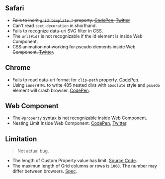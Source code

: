 ## Safari

* <del>Fails to inerit `grid-template-*` property.  [CodePen](https://codepen.io/yuanchuan/pen/WNeWVbO), [Twitter](https://twitter.com/yuanchuan23/status/1177644437645611008)</del>
* Can't read `text-decoration` in shorthand.
* Fails to recognize data-uri SVG filter in CSS.
* The `url(#id)` is not recognizable if the id element is inside Web Component.
* <del>CSS animation not working for pseudo elements inside Web Component. [Twitter](https://twitter.com/yuanchuan23/status/1048768113720750080).</del>


## Chrome

* Fails to read data-uri format for `clip-path` property. [CodePen](https://codepen.io/yuanchuan/pen/d31f35f2eb9efe8b72a6639f598f0f0a).
* Using `innerHTML` to write 485 nested divs with `absolute` style and `psuedo` element will crash browser. [CodePen](https://codepen.io/yuanchuan/pen/xxPYeEx).


## Web Component

* The `@property` syntax is not recognizable inside Web Component.
* Nesting Limit Inside Web Component. [CodePen](https://codepen.io/yuanchuan/pen/zQxBmW), [Twitter](https://twitter.com/yuanchuan23/status/1125406185652355072).


## Limitation
> Not actual bug.

* The length of Custom Property value has limit. [Source Code](https://github.com/chromium/chromium/blob/e397b82e6b6131440d9cf951b174e95434e8ecc3/third_party/blink/renderer/core/css/resolver/style_cascade.h#L361).
* The maximun length of Grid columns or rows is `1000`. The number may differ between browsers. [Spec](https://www.w3.org/TR/css-grid-1/#overlarge-grids).
